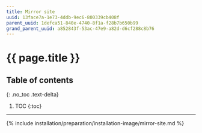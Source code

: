 ```yaml
---
title: Mirror site
uuid: 13face7a-1e73-4ddb-9ec6-800339cb408f
parent_uuid: 1defca51-840e-4740-8f1a-f28b7b650b99
grand_parent_uuid: a852843f-53ac-47e9-a82d-d6cf288c8b76
---
```


# {{ page.title }}

## Table of contents
{: .no_toc .text-delta}

1. TOC
{:toc}

---

{% include installation/preparation/installation-image/mirror-site.md %}

